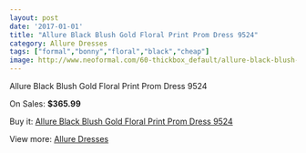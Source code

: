 ```yaml
---
layout: post
date: '2017-01-01'
title: "Allure Black Blush Gold Floral Print Prom Dress 9524"
category: Allure Dresses
tags: ["formal","bonny","floral","black","cheap"]
image: http://www.neoformal.com/60-thickbox_default/allure-black-blush-gold-floral-print-prom-dress-9524.jpg
---
```

Allure Black Blush Gold Floral Print Prom Dress 9524

On Sales: **$365.99**
<a href="https://www.neoformal.com/en/allure-dresses/21-allure-black-blush-gold-floral-print-prom-dress-9524.html"><amp-img layout="responsive" width="600" height="600" src="//www.neoformal.com/60-thickbox_default/allure-black-blush-gold-floral-print-prom-dress-9524.jpg" alt="Allure Black Blush Gold Floral Print Prom Dress 9524 0" /></a>
<a href="https://www.neoformal.com/en/allure-dresses/21-allure-black-blush-gold-floral-print-prom-dress-9524.html"><amp-img layout="responsive" width="600" height="600" src="//www.neoformal.com/61-thickbox_default/allure-black-blush-gold-floral-print-prom-dress-9524.jpg" alt="Allure Black Blush Gold Floral Print Prom Dress 9524 1" /></a>

Buy it: [Allure Black Blush Gold Floral Print Prom Dress 9524](https://www.neoformal.com/en/allure-dresses/21-allure-black-blush-gold-floral-print-prom-dress-9524.html "Allure Black Blush Gold Floral Print Prom Dress 9524")

View more: [Allure Dresses](https://www.neoformal.com/en/2-allure-dresses "Allure Dresses")